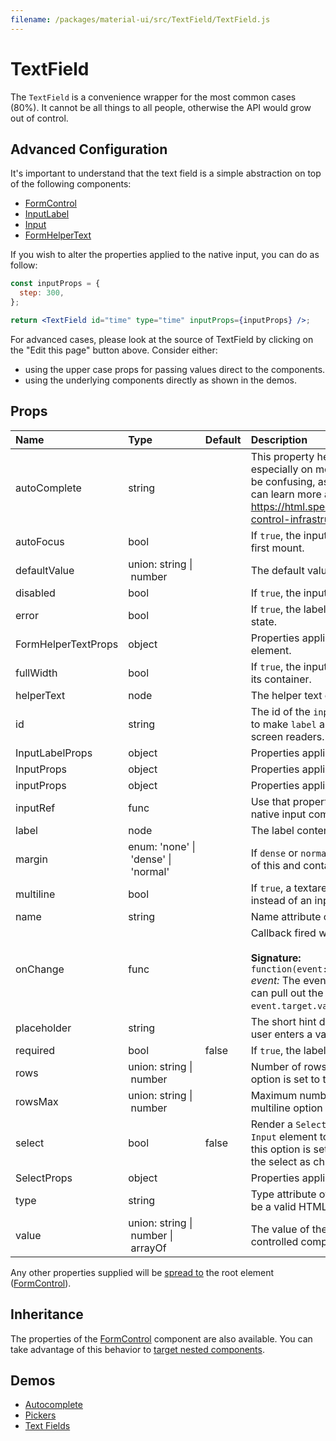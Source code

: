 ```yaml
---
filename: /packages/material-ui/src/TextField/TextField.js
---
```


<!--- This documentation is automatically generated, do not try to edit it. -->

# TextField

The `TextField` is a convenience wrapper for the most common cases (80%).
It cannot be all things to all people, otherwise the API would grow out of control.

## Advanced Configuration

It's important to understand that the text field is a simple abstraction
on top of the following components:
- [FormControl](/api/form-control)
- [InputLabel](/api/input-label)
- [Input](/api/input)
- [FormHelperText](/api/form-helper-text)

If you wish to alter the properties applied to the native input, you can do as follow:

```jsx
const inputProps = {
  step: 300,
};

return <TextField id="time" type="time" inputProps={inputProps} />;
```

For advanced cases, please look at the source of TextField by clicking on the
"Edit this page" button above. Consider either:
- using the upper case props for passing values direct to the components.
- using the underlying components directly as shown in the demos.

## Props

| Name | Type | Default | Description |
|:-----|:-----|:--------|:------------|
| <span class="prop-name">autoComplete</span> | <span class="prop-type">string |  | This property helps users to fill forms faster, especially on mobile devices. The name can be confusing, as it's more like an autofill. You can learn more about it here: https://html.spec.whatwg.org/multipage/form-control-infrastructure.html#autofill |
| <span class="prop-name">autoFocus</span> | <span class="prop-type">bool |  | If `true`, the input will be focused during the first mount. |
| <span class="prop-name">defaultValue</span> | <span class="prop-type">union:&nbsp;string&nbsp;&#124;<br>&nbsp;number<br> |  | The default value of the `Input` element. |
| <span class="prop-name">disabled</span> | <span class="prop-type">bool |  | If `true`, the input will be disabled. |
| <span class="prop-name">error</span> | <span class="prop-type">bool |  | If `true`, the label will be displayed in an error state. |
| <span class="prop-name">FormHelperTextProps</span> | <span class="prop-type">object |  | Properties applied to the `FormHelperText` element. |
| <span class="prop-name">fullWidth</span> | <span class="prop-type">bool |  | If `true`, the input will take up the full width of its container. |
| <span class="prop-name">helperText</span> | <span class="prop-type">node |  | The helper text content. |
| <span class="prop-name">id</span> | <span class="prop-type">string |  | The id of the `input` element. Use that property to make `label` and `helperText` accessible for screen readers. |
| <span class="prop-name">InputLabelProps</span> | <span class="prop-type">object |  | Properties applied to the `InputLabel` element. |
| <span class="prop-name">InputProps</span> | <span class="prop-type">object |  | Properties applied to the `Input` element. |
| <span class="prop-name">inputProps</span> | <span class="prop-type">object |  | Properties applied to the native `input` element. |
| <span class="prop-name">inputRef</span> | <span class="prop-type">func |  | Use that property to pass a ref callback to the native input component. |
| <span class="prop-name">label</span> | <span class="prop-type">node |  | The label content. |
| <span class="prop-name">margin</span> | <span class="prop-type">enum:&nbsp;'none'&nbsp;&#124;<br>&nbsp;'dense'&nbsp;&#124;<br>&nbsp;'normal'<br> |  | If `dense` or `normal`, will adjust vertical spacing of this and contained components. |
| <span class="prop-name">multiline</span> | <span class="prop-type">bool |  | If `true`, a textarea element will be rendered instead of an input. |
| <span class="prop-name">name</span> | <span class="prop-type">string |  | Name attribute of the `input` element. |
| <span class="prop-name">onChange</span> | <span class="prop-type">func |  | Callback fired when the value is changed.<br><br>**Signature:**<br>`function(event: object) => void`<br>*event:* The event source of the callback. You can pull out the new value by accessing `event.target.value`. |
| <span class="prop-name">placeholder</span> | <span class="prop-type">string |  | The short hint displayed in the input before the user enters a value. |
| <span class="prop-name">required</span> | <span class="prop-type">bool | <span class="prop-default">false</span> | If `true`, the label is displayed as required. |
| <span class="prop-name">rows</span> | <span class="prop-type">union:&nbsp;string&nbsp;&#124;<br>&nbsp;number<br> |  | Number of rows to display when multiline option is set to true. |
| <span class="prop-name">rowsMax</span> | <span class="prop-type">union:&nbsp;string&nbsp;&#124;<br>&nbsp;number<br> |  | Maximum number of rows to display when multiline option is set to true. |
| <span class="prop-name">select</span> | <span class="prop-type">bool | <span class="prop-default">false</span> | Render a `Select` element while passing the `Input` element to `Select` as `input` parameter. If this option is set you must pass the options of the select as children. |
| <span class="prop-name">SelectProps</span> | <span class="prop-type">object |  | Properties applied to the `Select` element. |
| <span class="prop-name">type</span> | <span class="prop-type">string |  | Type attribute of the `Input` element. It should be a valid HTML5 input type. |
| <span class="prop-name">value</span> | <span class="prop-type">union:&nbsp;string&nbsp;&#124;<br>&nbsp;number&nbsp;&#124;<br>&nbsp;arrayOf<br> |  | The value of the `Input` element, required for a controlled component. |

Any other properties supplied will be [spread to](#inheritance) the root element ([FormControl](/api/form-control)).

## Inheritance

The properties of the [FormControl](/api/form-control) component are also available.
You can take advantage of this behavior to [target nested components](/guides/api#spread).

## Demos

- [Autocomplete](/demos/autocomplete)
- [Pickers](/demos/pickers)
- [Text Fields](/demos/text-fields)

